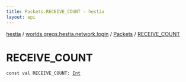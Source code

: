 ```yaml
---
title: Packets.RECEIVE_COUNT - hestia
layout: api
---
```


<div class='api-docs-breadcrumbs'><a href="../../index.html">hestia</a> / <a href="../index.html">worlds.gregs.hestia.network.login</a> / <a href="index.html">Packets</a> / <a href="./-r-e-c-e-i-v-e_-c-o-u-n-t.html">RECEIVE_COUNT</a></div>

# RECEIVE_COUNT

<div class="signature"><code><span class="keyword">const</span> <span class="keyword">val </span><span class="identifier">RECEIVE_COUNT</span><span class="symbol">: </span><a href="https://kotlinlang.org/api/latest/jvm/stdlib/kotlin/-int/index.html"><span class="identifier">Int</span></a></code></div>
